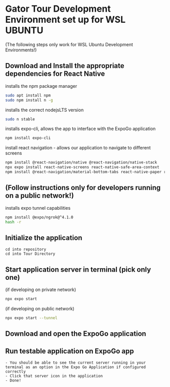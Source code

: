 
# Gator Tour Development Environment set up for WSL UBUNTU
(The following steps only work for WSL Ubuntu Development Environments!)
## Download and Install the appropriate dependencies for React Native
installs the npm package manager
```bash
sudo apt install npm
sudo npm install n -g 
```
installs the correct nodejsLTS version 
```bash
sudo n stable
```    
installs expo-cli, allows the app to interface with the ExpoGo application
```bash
npm install expo-cli
```   
install react navigation - allows our application to navigate to different screens 
```bash
npm install @react-navigation/native @react-navigation/native-stack
npx expo install react-native-screens react-native-safe-area-context
npm install @react-navigation/material-bottom-tabs react-native-paper react-native-vector-icons
``` 

## (Follow instructions only for developers running on a public network!)
installs expo tunnel capabilities
```bash
npm install @expo/ngrok@^4.1.0
hash -r
```   
## Initialize the application 
    cd into repository
    cd into Tour Directory 

## Start application server in terminal (pick only one)

(if developing on private network)
```bash
npx expo start
```  
(if developing on public network)
```bash
npx expo start --tunnel
```  
## Download and open the ExpoGo application 

## Run testable application on ExpoGo app
    - You should be able to see the current server running in your terminal as an option in the Expo Go Application if configured correctly 
    - Click that server icon in the application 
    - Done! 


